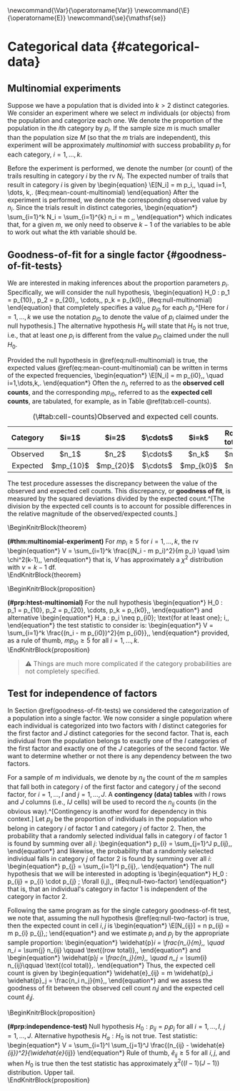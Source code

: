 

\newcommand{\Var}{\operatorname{Var}}
\newcommand{\E}{\operatorname{E}}
\newcommand{\se}{\mathsf{se}}

# Categorical data {#categorical-data}

## Multinomial experiments

Suppose we have a population that is divided into $k > 2$ distinct categories. We consider an experiment where we select $m$ individuals (or objects) from the population and categorize each one. We denote the proportion of the population in the $i$th category by $p_i$. 
If the sample size $m$ is much smaller than the population size $M$ (so that the $m$ trials are independent), this experiment will be approximately *multinomial* with success probability $p_i$ for each category, $i=1, \dots, k$. 

Before the experiment is performed, we denote the number (or count) of the trails resulting in category $i$ by the rv $N_i$. The expected number of trails that result in category $i$ is given by 
\begin{equation}
\E[N_i] = m p_i\,, \quad i=1, \dots, k\,.
(\#eq:mean-count-multinomial)
\end{equation} 
After the experiment is performed, we denote the corresponding observed value by $n_i$. Since the trials result in distinct categories, 
\begin{equation*}
\sum_{i=1}^k N_i = \sum_{i=1}^{k} n_i = m \,,
\end{equation*}
which indicates that, for a given $m$, we only need to observe $k-1$ of the variables to be able to work out what the $k$th variable should be. 

## Goodness-of-fit for a single factor {#goodness-of-fit-tests}

We are interested in making inferences about the proportion parameters $p_i$. Specifically, we will consider the null hypothesis,
\begin{equation}
H_0 : p_1 = p_{10}\,, p_2 = p_{20}\,, \cdots\,, p_k = p_{k0}\,,
 (\#eq:null-multinomial)
\end{equation}
that completely specifies a value $p_{i0}$ for each $p_i$.^[Here for $i=1, \dots, k$ we use the notation $p_{i0}$ to denote the value of $p_i$ claimed under the null hypothesis.] The alternative hypothesis $H_a$ will state that $H_0$ is not true, i.e., that at least one $p_i$ is different from the value $p_{i0}$ claimed under the null $H_0$. 

Provided the null hypothesis in \@ref(eq:null-multinomial) is true, the expected values \@ref(eq:mean-count-multinomial) can be written in terms of the expected frequencies,
\begin{equation*}
 \E[N_i] = m p_{i0}\,, \quad i=1,\dots,k\,.
\end{equation*}
Often the $n_i$, referred to as the **observed cell counts**, and the corresponding $m p_{i0}$, referred to as the **expected cell counts**, are tabulated, for example, as in Table \@ref(tab:cell-counts).   

<table>
<caption>(\#tab:cell-counts)Observed and expected cell counts.</caption>
 <thead>
  <tr>
   <th style="text-align:center;"> Category </th>
   <th style="text-align:center;"> $i=1$ </th>
   <th style="text-align:center;"> $i=2$ </th>
   <th style="text-align:center;"> $\cdots$ </th>
   <th style="text-align:center;"> $i=k$ </th>
   <th style="text-align:center;"> Row total </th>
  </tr>
 </thead>
<tbody>
  <tr>
   <td style="text-align:center;"> Observed </td>
   <td style="text-align:center;"> $n_1$ </td>
   <td style="text-align:center;"> $n_2$ </td>
   <td style="text-align:center;"> $\cdots$ </td>
   <td style="text-align:center;"> $n_k$ </td>
   <td style="text-align:center;"> $m$ </td>
  </tr>
  <tr>
   <td style="text-align:center;"> Expected </td>
   <td style="text-align:center;"> $mp_{10}$ </td>
   <td style="text-align:center;"> $mp_{20}$ </td>
   <td style="text-align:center;"> $\cdots$ </td>
   <td style="text-align:center;"> $mp_{k0}$ </td>
   <td style="text-align:center;"> $m$ </td>
  </tr>
</tbody>
</table>

The test procedure assesses the discrepancy between the value of the observed and expected cell counts. This discrepancy, or **goodness of fit**, is measured by the squared deviations divided by the expected count.^[The division by the expected cell counts is to account for possible differences in the relative magnitude of the observed/expected counts.]

\BeginKnitrBlock{theorem}<div class="theorem"><span class="theorem" id="thm:multinomial-experiment"><strong>(\#thm:multinomial-experiment) </strong></span>For $m p_i \geq 5$ for $i = 1, \dots, k$, the rv
\begin{equation*}
 V = \sum_{i=1}^k \frac{(N_i - m p_i)^2}{m p_i} \quad \sim \chi^2(k-1)\,,
\end{equation*}
that is, $V$ has approximately a $\chi^2$ distribution with $\nu = k-1$ df. </div>\EndKnitrBlock{theorem}

\BeginKnitrBlock{proposition}<div class="proposition"><span class="proposition" id="prp:htest-multinomial"><strong>(\#prp:htest-multinomial) </strong></span>For the null hypothesis 
\begin{equation*}
H_0 : p_1 = p_{10}, p_2 = p_{20}, \cdots, p_k = p_{k0}\,,
\end{equation*}
and alternative 
\begin{equation*}
H_a : p_i \neq p_{i0}\; \text{for at least one}\; i\,,
\end{equation*}
the test statistic to consider is:
\begin{equation*}
 V = \sum_{i=1}^k \frac{(n_i - m p_{i0})^2}{m p_{i0}}\,,
\end{equation*}
provided, as a rule of thumb, $m p_{i0} \geq 5$ for all $i = 1, \dots, k$. </div>\EndKnitrBlock{proposition}

>  ⚠️  Things are much more complicated if the category probabilities are not completely specified.   


## Test for independence of factors

In Section \@ref(goodness-of-fit-tests) we considered the categorization of a population into a single factor. We now consider a single population where each individual is categorized into two factors with $I$ distinct categories for the first factor and $J$ distinct categories for the second factor. That is, each individual from the population belongs to exactly one of the $I$ categories of the first factor and exactly one of the $J$ categories of the second factor. We want to determine whether or not there is any dependency between the two factors. 

For a sample of $m$ individuals, we denote by $n_{ij}$ the count of the $m$ samples that fall both in category $i$ of the first factor and category $j$ of the second factor, for $i = 1, \dots, I$ and $j = 1, \dots, J$. A **contingency (data) tables** with $I$ rows and $J$ columns (i.e., $IJ$ cells) will be used to record the $n_{ij}$ counts (in the obvious way).^[Contingency is another word for dependency in this context.] Let $p_{ij}$ be the proportion of individuals in the population who belong in category $i$ of factor 1 and category $j$ of factor $2$. Then, the probability that a randomly selected individual falls in category $i$ of factor 1 is found by summing over all $j$:
\begin{equation*}
p_{i} = \sum_{j=1}^J p_{ij}\,,
\end{equation*}
and likewise, the probability that a randomly selected individual falls in category $j$ of factor 2 is found by summing over all $i$:
\begin{equation*}
p_{j} = \sum_{i=1}^I p_{ij}\,.
\end{equation*}
The null hypothesis that we will be interested in adopting is
\begin{equation*}
H_0 : p_{ij} = p_{i} \cdot p_{j} \; \forall (i,j)\,,
 (\#eq:null-two-factor)
\end{equation*}
that is, that an individual's category in factor 1 is independent of the category in factor 2. 

Following the same program as for the single category goodness-of-fit test, we note that, assuming the null hypothesis \@ref(eq:null-two-factor) is true, then the expected count in cell $i,j$ is
\begin{equation*}
 \E[N_{ij}] = n p_{ij} = m p_{i} p_{j}\,;
\end{equation*}
and we estimate $p_i$ and $p_j$ by the appropriate sample proportion:
\begin{equation*}
\widehat{p}_i = \frac{n_i}{m}\,, \quad n_i = \sum_{j} n_{ij} \qquad \text{(row total)}\,,
\end{equation*}
and 
\begin{equation*}
\widehat{p}_j = \frac{n_j}{m}\,, \quad n_j = \sum_{i} n_{ij}\qquad \text{(col total)}\,.
\end{equation*}
Thus, the expected cell count is given by
\begin{equation*}
\widehat{e}_{ij} = m \widehat{p}_i \widehat{p}_j = \frac{n_i n_j}{m}\,,
\end{equation*}
and we assess the goodness of fit between the observed cell count $n_ij$ and the expected cell count $\widehat{e}_ij$.


\BeginKnitrBlock{proposition}<div class="proposition"><span class="proposition" id="prp:independence-test"><strong>(\#prp:independence-test) </strong></span>Null hypothesis $H_0 : p_{ij} = p_i p_j$ for all $i=1, \dots, I$, $j=1, \dots, J$. 
Alternative hypothesis $H_a : H_0 \;\text{is not true}$. 
Test statistic:
\begin{equation*}
V = \sum_{i=1}^I \sum_{j=1}^J \frac{(n_{ij} - \widehat{e}_{ij})^2}{\widehat{e}_{ij}}
\end{equation*}
Rule of thumb, $\widehat{e}_{ij} \geq 5$ for all $i,j$, and when $H_0$ is true then the test statistic has approximately $\chi^2((I-1)(J-1))$ distribution. Upper tail. </div>\EndKnitrBlock{proposition}


